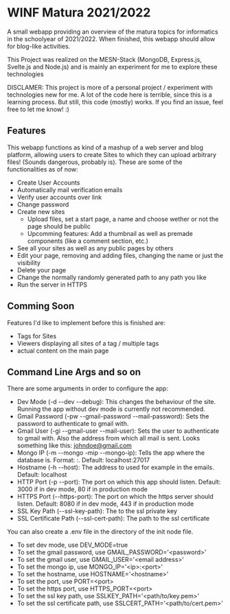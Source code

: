 # WINF Matura 2021/2022
A small webapp providing an overview of the matura topics for informatics in the schoolyear of 2021/2022. When finished, this webapp should allow for blog-like activities. 

This Project was realized on the MESN-Stack (MongoDB, Express.js, Svelte.js and Node.js) and is mainly an experiment for me to explore these technologies

DISCLAMER: This project is more of a personal project / experiment with technologies new for me. A lot of the code here is terrible, since this is a learning process. But still, this code (mostly) works. If you find an issue, feel free to let me know! :)

## Features
This webapp functions as kind of a mashup of a web server and blog platform, allowing users to create Sites to which they can upload arbitrary files! (Sounds dangerous, probably is). These are some of the functionalities as of now:
* Create User Accounts
* Automatically mail verification emails
* Verify user accounts over link
* Change password
* Create new sites
  * Upload files, set a start page, a name and choose wether or not the page should be public
  * Upcomming features: Add a thumbnail as well as premade components (like a comment section, etc.)
* See all your sites as well as any public pages by others
* Edit your page, removing and adding files, changing the name or just the visibility
* Delete your page
* Change the normally randomly generated path to any path you like
* Run the server in HTTPS


## Comming Soon
Features I'd like to implement before this is finished are: 
* Tags for Sites
* Viewers displaying all sites of a tag / multiple tags
* actual content on the main page



## Command Line Args and so on
There are some arguments in order to configure the app:

* Dev Mode (-d --dev --debug):
  This changes the behaviour of the site. Running the app without dev mode is currently not recommended.
* Gmail Password (-pw --gmail-password --mail-password):
  Sets the password to authenticate to gmail with.
* Gmail User (-gi --gmail-user --mail-user):
  Sets the user to authenticate to gmail with. Also the address from which all mail is sent. Looks something like this: johndoe@gmail.com
* Mongo IP (-m --mongo -mip --mongo-ip):
  Tells the app where the database is. Format: <ip>:<port>. Default: localhost:27017
* Hostname (-h --host):
  The address to used for example in the emails. Default: localhost
* HTTP Port (-p --port):
  The port on which this app should listen. Default: 3000 if in dev mode, 80 if in production mode
* HTTPS Port (--https-port):
  The port on which the https server should listen. Default: 8080 if in dev mode, 443 if in production mode
* SSL Key Path (--ssl-key-path):
  The to the ssl private key
* SSL Certificate Path (--ssl-cert-path):
  The path to the ssl certificate
 
You can also create a .env file in the directory of the init node file.
* To set dev mode, use DEV_MODE=true
* To set the gmail password, use GMAIL_PASSWORD='\<password\>'
* To set the gmail user, use GMAIL_USER='\<email address\>'
* To set the mongo ip, use MONGO_IP='\<ip\>:\<port\>'
* To set the hostname, use HOSTNAME='\<hostname\>'
* To set the port, use PORT=\<port\>
* To set the https port, use HTTPS_PORT=\<port\>
* To set the ssl key path, use SSLKEY_PATH='\<path/to/key.pem\>'
* To set the ssl certificate path, use SSLCERT_PATH='\<path/to/cert.pem\>'
